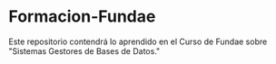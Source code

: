 # Formacion-Fundae
Este repositorio contendrá lo aprendido en el Curso de Fundae sobre "Sistemas Gestores de Bases de Datos."


